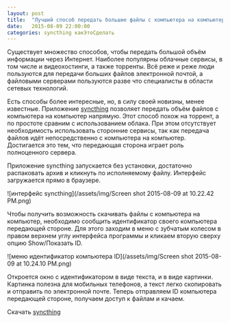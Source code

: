 ```yaml
---
layout: post
title:  "Лучший способ передать большие файлы с компьютера на компьютер через Интернет"
date:   2015-08-09 22:00:00
categories: syncthing какЭтоСделать
---
```


Существует множество способов, чтобы передать большой объём информации через Интернет. Наиболее популярны облачные сервисы, в том числе и видеохостинги, а также торренты. Всё реже и реже люди пользуются для передачи больших файлов электронной почтой, а файловыми серверами пользуются разве что специалисты в области сетевых технологий.

Есть способы более интересные, но, в силу своей новизны, менее известные. Приложение [syncthing][bigfiles] позволяет передать объём файлов с компьютера на компьютер напрямую. Этот способ похож на торрент, а по простоте сравним с использованием облака. При этом отсутствует необходимость использовать сторонние сервисы, так как передача файлов идёт непосредственно с компьютера на компьютер. Достигается это тем, что передающая сторона играет роль полноценного сервера.

Приложение syncthing запускается без установки, достаточно распаковать архив и кликнуть по исполняемому файлу. Интерфейс загружается прямо в браузере.

![интерфейс syncthing](/assets/img/Screen shot 2015-08-09 at 10.22.42 PM.png)

Чтобы получить возможность скачивать файлы с компьютера на компьютер, необходимо сообщить идентификатор своего компьютера передающей стороне. Для этого заходим в меню с зубчатым колесом в правом верхнем углу интерфейса программы и кликаем вторую сверху опцию Show/Показать ID.

![меню идентификатор компьютера ID](/assets/img/Screen shot 2015-08-09 at 10.24.10 PM.png)

Откроется окно с идентификатором в виде текста, и в виде картинки. Картинка полезна для мобильных телефонов, а текст легко скопировать и отправить по электронной почте. Теперь отправляем ID компьютера передающей стороне, получаем доступ к файлам и качаем.

Скачать [syncthing][bigfiles]

[bigfiles]:      https://syncthing.net/
